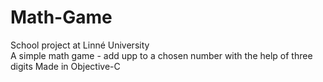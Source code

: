 Math-Game
=========

School project at Linné University <br>
A simple math game - add upp to a chosen number with the help of three digits
Made in Objective-C

